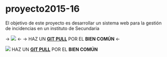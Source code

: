 # proyecto2015-16

El objetivo de este proyecto es desarrollar un sistema web para la gestión de incidencias en un instituto de Secundaria

-> ![](http://findicons.com/files/icons/584/the_last_order_plus/128/alarm.png) <-
-> HAZ UN [<strong>GIT PULL</strong>](https://github.com/profeIAP/panelDeControl/wiki#actualizaci%C3%B3n) POR EL <strong>BIEN COMÚN</strong> <-

![](http://findicons.com/files/icons/584/the_last_order_plus/128/alarm.png) HAZ UN [<strong>GIT PULL</strong>](https://github.com/profeIAP/panelDeControl/wiki#actualizaci%C3%B3n) POR EL <strong>BIEN COMÚN</strong>
